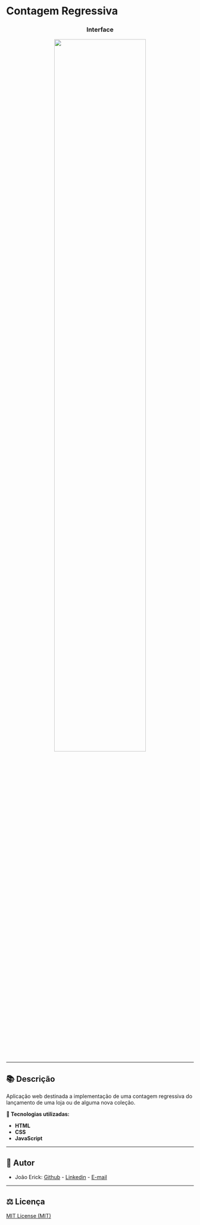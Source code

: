 # Contagem Regressiva

<h3 align="center">Interface</h3>
<p align="center">
  <img src="https://i.imgur.com/B4kh1aW.png" width="70%">
</p>

------------

## 📚 Descrição ##
Aplicação web destinada a implementação de uma contagem regressiva do lançamento de uma loja ou de alguma nova coleção.

**🔗 Tecnologias utilizadas:**
- **HTML**
- **CSS**
- **JavaScript**

------------

## 📌 Autor ##
- João Erick: [Github](https://github.com/JoaoErick) - [Linkedin](https://www.linkedin.com/in/joão-erick-barbosa-9050801b0/) - [E-mail](https://mail.google.com/mail/u/0/?view=cm&fs=1&tf=1&source=mailto&to=jsilva@ecomp.uefs.br)
------------

## ⚖️ Licença ##
[MIT License (MIT)](https://github.com/JoaoErick/countdown-shop/blob/main/LICENSE)


